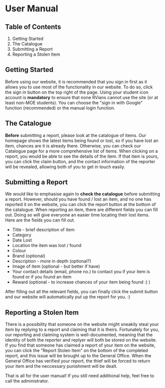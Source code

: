 # User Manual

## Table of Contents
1. Getting Started
2. The Catalogue
3. Submitting a Report
4. Reporting a Stolen Item

## Getting Started
Before using our website, it is recommended that you sign in first as it allows you to use most of the functionality in our website. To do so, click the sign in button on the top right of the page. 
Using your student icon account is **mandatory** to ensure that none RVians cannot use the site (or at least non-MOE students). 
You can choose the "sign in with Google" function (recommended) or the manual login function.

## The Catalogue
**Before** submitting a report, please look at the catalogue of items. Our homepage shows the latest items being found or lost, so if you have lost an item, chances are it is already there.
Otherwise, you can check our Catalogue page for a more comprehensive list of items. When clicking on a report, you would be able to see the details of the item. 
If that item is yours, you can click the claim button, and the contact information of the reporter will be revealed, allowing both of you to get in touch easily.

## Submitting a Report
We would like to emphasise again to **check the catalogue** before submitting a report. However, should you have found / lost an item, and no one has reported it on the website, you can click the report button at the bottom of the catalogue.
When reporting an item, there are different fields you can fill out. Doing so will give everyone an easier time locating their lost items. Here are the fields you can fill out.

- Title - brief description of item
- Category
- Date Lost
- Location the item was lost / found
- Colour
- Brand (optional)
- Description - more in depth (optional?)
- Image of item (optional - but better if have)
- Your contact details (email, phone no.) to contact you if your item is found or if you found an item
- Reward (optional - to increase chances of your item being found :) )

After filling out all the relevant fields, you can finally click the submit button and our website will automatically put up the report for you. :)

## Reporting a Stolen Item
There is a possibility that someone on the website might sneakily steal your item by replying to a report and claiming that it is theirs. 
Fortunately for you, our reporting and claiming system is well-documented, meaning that the identity of both the reporter and replyer will both be stored on the website.
If you find that someone has claimed a report of your item on the website, you can click the "Report Stolen Item" on the bottom of the completed report, and this issue will be brought up to the General Office. 
When the General Office has verified your report, the thief will be forced to return your item and the neccessary punishment will be dealt.

That is all for the user manual! If you still need additional help, feel free to call the administrator.
